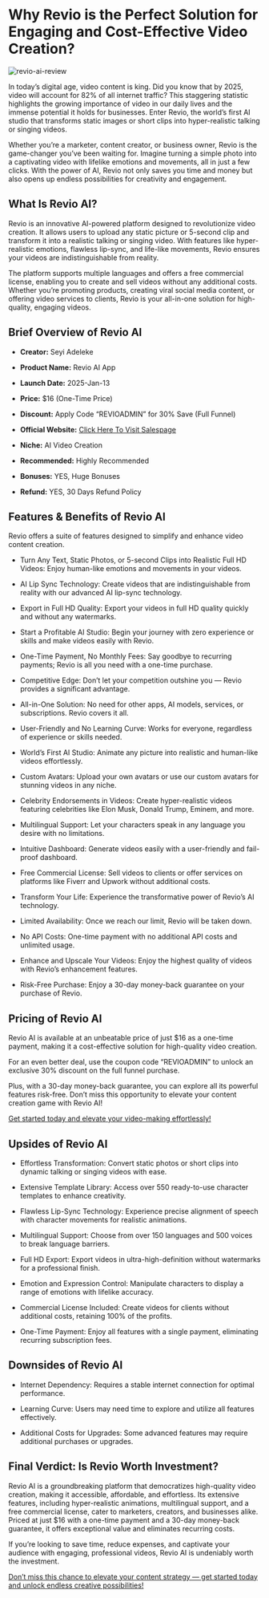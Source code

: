 # Why Revio is the Perfect Solution for Engaging and Cost-Effective Video Creation?

![revio-ai-review](https://github.com/user-attachments/assets/a9f2fb62-e8e8-45dd-bcde-cb648532c9c4)


In today’s digital age, video content is king. Did you know that by 2025, video will account for 82% of all internet traffic? This staggering statistic highlights the growing importance of video in our daily lives and the immense potential it holds for businesses. Enter Revio, the world’s first AI studio that transforms static images or short clips into hyper-realistic talking or singing videos.

Whether you’re a marketer, content creator, or business owner, Revio is the game-changer you’ve been waiting for. Imagine turning a simple photo into a captivating video with lifelike emotions and movements, all in just a few clicks. With the power of AI, Revio not only saves you time and money but also opens up endless possibilities for creativity and engagement.

## What Is Revio AI?

Revio is an innovative AI-powered platform designed to revolutionize video creation. It allows users to upload any static picture or 5-second clip and transform it into a realistic talking or singing video. With features like hyper-realistic emotions, flawless lip-sync, and life-like movements, Revio ensures your videos are indistinguishable from reality.

The platform supports multiple languages and offers a free commercial license, enabling you to create and sell videos without any additional costs. Whether you’re promoting products, creating viral social media content, or offering video services to clients, Revio is your all-in-one solution for high-quality, engaging videos.

## Brief Overview of Revio AI

* **Creator:** Seyi Adeleke

* **Product Name:** Revio AI App

* **Launch Date:** 2025-Jan-13

* **Price:** $16 (One-Time Price)

* **Discount:** Apply Code “REVIOADMIN” for 30% Save (Full Funnel)

* **Official Website:** [Click Here To Visit Salespage](https://cutt.ly/Oe3YMgEP)

* **Niche:** AI Video Creation

* **Recommended:** Highly Recommended

* **Bonuses:** YES, Huge Bonuses

* **Refund:** YES, 30 Days Refund Policy

## Features & Benefits of Revio AI

Revio offers a suite of features designed to simplify and enhance video content creation.

* Turn Any Text, Static Photos, or 5-second Clips into Realistic Full HD Videos: Enjoy human-like emotions and movements in your videos.

* AI Lip Sync Technology: Create videos that are indistinguishable from reality with our advanced AI lip-sync technology.

* Export in Full HD Quality: Export your videos in full HD quality quickly and without any watermarks.

* Start a Profitable AI Studio: Begin your journey with zero experience or skills and make videos easily with Revio.

* One-Time Payment, No Monthly Fees: Say goodbye to recurring payments; Revio is all you need with a one-time purchase.

* Competitive Edge: Don’t let your competition outshine you — Revio provides a significant advantage.

* All-in-One Solution: No need for other apps, AI models, services, or subscriptions. Revio covers it all.

* User-Friendly and No Learning Curve: Works for everyone, regardless of experience or skills needed.

* World’s First AI Studio: Animate any picture into realistic and human-like videos effortlessly.

* Custom Avatars: Upload your own avatars or use our custom avatars for stunning videos in any niche.

* Celebrity Endorsements in Videos: Create hyper-realistic videos featuring celebrities like Elon Musk, Donald Trump, Eminem, and more.

* Multilingual Support: Let your characters speak in any language you desire with no limitations.

* Intuitive Dashboard: Generate videos easily with a user-friendly and fail-proof dashboard.

* Free Commercial License: Sell videos to clients or offer services on platforms like Fiverr and Upwork without additional costs.

* Transform Your Life: Experience the transformative power of Revio’s AI technology.

* Limited Availability: Once we reach our limit, Revio will be taken down.

* No API Costs: One-time payment with no additional API costs and unlimited usage.

* Enhance and Upscale Your Videos: Enjoy the highest quality of videos with Revio’s enhancement features.

* Risk-Free Purchase: Enjoy a 30-day money-back guarantee on your purchase of Revio.

## Pricing of Revio AI

Revio AI is available at an unbeatable price of just $16 as a one-time payment, making it a cost-effective solution for high-quality video creation.

For an even better deal, use the coupon code “REVIOADMIN” to unlock an exclusive 30% discount on the full funnel purchase.

Plus, with a 30-day money-back guarantee, you can explore all its powerful features risk-free. Don’t miss this opportunity to elevate your content creation game with Revio AI!

[Get started today and elevate your video-making effortlessly!](https://cutt.ly/Oe3YMgEP)

## Upsides of Revio AI

* Effortless Transformation: Convert static photos or short clips into dynamic talking or singing videos with ease.

* Extensive Template Library: Access over 550 ready-to-use character templates to enhance creativity.

* Flawless Lip-Sync Technology: Experience precise alignment of speech with character movements for realistic animations.

* Multilingual Support: Choose from over 150 languages and 500 voices to break language barriers.

* Full HD Export: Export videos in ultra-high-definition without watermarks for a professional finish.

* Emotion and Expression Control: Manipulate characters to display a range of emotions with lifelike accuracy.

* Commercial License Included: Create videos for clients without additional costs, retaining 100% of the profits.

* One-Time Payment: Enjoy all features with a single payment, eliminating recurring subscription fees.

## Downsides of Revio AI

* Internet Dependency: Requires a stable internet connection for optimal performance.

* Learning Curve: Users may need time to explore and utilize all features effectively.

* Additional Costs for Upgrades: Some advanced features may require additional purchases or upgrades.

## Final Verdict: Is Revio Worth Investment?

Revio AI is a groundbreaking platform that democratizes high-quality video creation, making it accessible, affordable, and effortless. Its extensive features, including hyper-realistic animations, multilingual support, and a free commercial license, cater to marketers, creators, and businesses alike. Priced at just $16 with a one-time payment and a 30-day money-back guarantee, it offers exceptional value and eliminates recurring costs.

If you’re looking to save time, reduce expenses, and captivate your audience with engaging, professional videos, Revio AI is undeniably worth the investment.

[Don’t miss this chance to elevate your content strategy — get started today and unlock endless creative possibilities!](https://cutt.ly/Oe3YMgEP)
